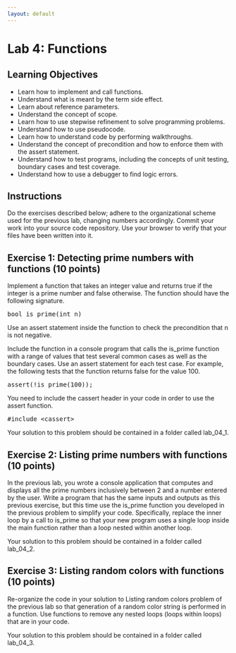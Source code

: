 ```yaml
---
layout: default
---
```


<h1>Lab 4: Functions</h1>

## Learning Objectives

- Learn how to implement and call functions.
- Understand what is meant by the term side effect.
- Learn about reference parameters.
- Understand the concept of scope.
- Learn how to use stepwise refinement to solve programming problems.
- Understand how to use pseudocode.
- Learn how to understand code by performing walkthroughs.
- Understand the concept of precondition and how to enforce them with the assert statement.
- Understand how to test programs, including the concepts of unit testing, boundary cases and test coverage.
- Understand how to use a debugger to find logic errors.

## Instructions

Do the exercises described below; adhere to the organizational scheme used for the previous lab, changing numbers accordingly.  Commit your work into your source code repository.  Use your browser to verify that your files have been written into it.

## Exercise 1: Detecting prime numbers with functions (10 points)

Implement a function that takes an integer value and returns true if the integer is a prime number and false otherwise.  The function should have the following signature.

<pre>
bool is_prime(int n)
</pre>

Use an assert statement inside the function to check the precondition that n is not negative.

Include the function in a console program that calls the is_prime function with a range of values that test several common cases as well as the boundary cases.  Use an assert statement for each test case.  For example, the following tests that the function returns false for the value 100.

<pre>
assert(!is_prime(100));
</pre>

You need to include the cassert header in your code in order to use the assert function.

<pre>
#include &lt;cassert>
</pre>

Your solution to this problem should be contained in a folder called lab_04_1.

## Exercise 2: Listing prime numbers with functions (10 points)

In the previous lab, you wrote a console application that computes and displays all the prime numbers inclusively between 2 and a number entered by the user.  Write a program that has the same inputs and outputs as this previous exercise, but this time use the is_prime function you developed in the previous problem to simplify your code.  Specifically, replace the inner loop by a call to is_prime so that your new program uses a single loop inside the main function rather than a loop nested within another loop.

Your solution to this problem should be contained in a folder called lab_04_2.

## Exercise 3: Listing random colors with functions (10 points)

Re-organize the code in your solution to Listing random colors problem of the previous lab so that generation of a random color string is performed in a function.  Use functions to remove any nested loops (loops within loops) that are in your code.

Your solution to this problem should be contained in a folder called lab_04_3.


